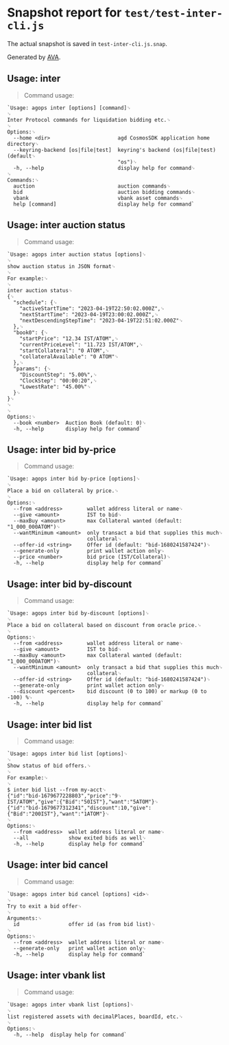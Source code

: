 # Snapshot report for `test/test-inter-cli.js`

The actual snapshot is saved in `test-inter-cli.js.snap`.

Generated by [AVA](https://avajs.dev).

## Usage: inter

> Command usage:

    `Usage: agops inter [options] [command]␊
    ␊
    Inter Protocol commands for liquidation bidding etc.␊
    ␊
    Options:␊
      --home <dir>                      agd CosmosSDK application home directory␊
      --keyring-backend [os|file|test]  keyring's backend (os|file|test) (default␊
                                        "os")␊
      -h, --help                        display help for command␊
    ␊
    Commands:␊
      auction                           auction commands␊
      bid                               auction bidding commands␊
      vbank                             vbank asset commands␊
      help [command]                    display help for command`

## Usage: inter auction status

> Command usage:

    `Usage: agops inter auction status [options]␊
    ␊
    show auction status in JSON format␊
    ␊
    For example:␊
    ␊
    inter auction status␊
    {␊
      "schedule": {␊
        "activeStartTime": "2023-04-19T22:50:02.000Z",␊
        "nextStartTime": "2023-04-19T23:00:02.000Z",␊
        "nextDescendingStepTime": "2023-04-19T22:51:02.000Z"␊
      },␊
      "book0": {␊
        "startPrice": "12.34 IST/ATOM",␊
        "currentPriceLevel": "11.723 IST/ATOM",␊
        "startCollateral": "0 ATOM",␊
        "collateralAvailable": "0 ATOM"␊
      },␊
      "params": {␊
        "DiscountStep": "5.00%",␊
        "ClockStep": "00:00:20",␊
        "LowestRate": "45.00%"␊
      }␊
    }␊
    ␊
    ␊
    Options:␊
      --book <number>  Auction Book (default: 0)␊
      -h, --help       display help for command`

## Usage: inter bid by-price

> Command usage:

    `Usage: agops inter bid by-price [options]␊
    ␊
    Place a bid on collateral by price.␊
    ␊
    Options:␊
      --from <address>        wallet address literal or name␊
      --give <amount>         IST to bid␊
      --maxBuy <amount>       max Collateral wanted (default: "1_000_000ATOM")␊
      --wantMinimum <amount>  only transact a bid that supplies this much␊
                              collateral␊
      --offer-id <string>     Offer id (default: "bid-1680241587424")␊
      --generate-only         print wallet action only␊
      --price <number>        bid price (IST/Collateral)␊
      -h, --help              display help for command`

## Usage: inter bid by-discount

> Command usage:

    `Usage: agops inter bid by-discount [options]␊
    ␊
    Place a bid on collateral based on discount from oracle price.␊
    ␊
    Options:␊
      --from <address>        wallet address literal or name␊
      --give <amount>         IST to bid␊
      --maxBuy <amount>       max Collateral wanted (default: "1_000_000ATOM")␊
      --wantMinimum <amount>  only transact a bid that supplies this much␊
                              collateral␊
      --offer-id <string>     Offer id (default: "bid-1680241587424")␊
      --generate-only         print wallet action only␊
      --discount <percent>    bid discount (0 to 100) or markup (0 to -100) %␊
      -h, --help              display help for command`

## Usage: inter bid list

> Command usage:

    `Usage: agops inter bid list [options]␊
    ␊
    Show status of bid offers.␊
    ␊
    For example:␊
    ␊
    $ inter bid list --from my-acct␊
    {"id":"bid-1679677228803","price":"9␊
    IST/ATOM","give":{"Bid":"50IST"},"want":"5ATOM"}␊
    {"id":"bid-1679677312341","discount":10,"give":{"Bid":"200IST"},"want":"1ATOM"}␊
    ␊
    Options:␊
      --from <address>  wallet address literal or name␊
      --all             show exited bids as well␊
      -h, --help        display help for command`

## Usage: inter bid cancel

> Command usage:

    `Usage: agops inter bid cancel [options] <id>␊
    ␊
    Try to exit a bid offer␊
    ␊
    Arguments:␊
      id                offer id (as from bid list)␊
    ␊
    Options:␊
      --from <address>  wallet address literal or name␊
      --generate-only   print wallet action only␊
      -h, --help        display help for command`

## Usage: inter vbank list

> Command usage:

    `Usage: agops inter vbank list [options]␊
    ␊
    list registered assets with decimalPlaces, boardId, etc.␊
    ␊
    Options:␊
      -h, --help  display help for command`
